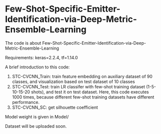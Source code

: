 # Few-Shot-Specific-Emitter-Identification-via-Deep-Metric-Ensemble-Learning
The code is about Few-Shot-Specific-Emitter-Identification-via-Deep-Metric-Ensemble-Learning

Requirements: keras=2.2.4, tf=1.14.0

A brief introduction to this code:
1. STC-CVCNN_Train: train feature embedding on auxiliary dataset of 90 classes, and visualization based on test dataset of 10 classes
2. STC-CVCNN_Test: train LR classifer with few-shot training dataset (1-5-10-15-20 shots), and test it on test dataset. Here, this code executes 1000 times, because different few-shot training datasets have different performance.
3. STC-CVCNN_SC: get silhouette coefficient

Model weight is given in Model/
 
Dataset will be uploaded soon.
